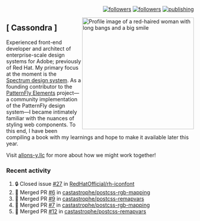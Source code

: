 <p align="right"><a rel="me" href="https://front-end.social/@castastrophe">
    <img alt="followers" title="Follow me on Mastodon" src="https://img.shields.io/mastodon/follow/109297102751309835?domain=https%3A%2F%2Ffront-end.social&label=Follow&logo=mastodon&logoColor=white&style=for-the-badge&labelColor=008080&color=006969"/></a>
  <a href="https://codepen.io/castastrophe/">
    <img alt="followers" title="Follow me on CodePen" src="https://img.shields.io/badge/16-1?color=640464&labelColor=7c007c&style=for-the-badge&logo=codepen&label=Follow"/></a>
<a href="https://castastrophe.medium.com/">
    <img alt="publishing" title="View articles on Medium" src="https://img.shields.io/badge/107-1?color=666&labelColor=444&label=subscribe&logo=medium&logoColor=white&style=for-the-badge"/></a>
    </p>
    
<img align="right" src="https://user-images.githubusercontent.com/1840295/209837133-f6b4d7a5-2117-4634-83b8-a635fb49a96a.png" height="300" alt="Profile image of a red-haired woman with long bangs and a big smile">

## [&nbsp;Cassondra&nbsp;]
    
Experienced front-end developer and architect of enterprise-scale design systems for Adobe; previously of Red Hat. My primary focus at the moment is the [Spectrum design system](https://github.com/adobe/spectrum-css). As a founding contributor to the [PatternFly&nbsp;Elements](https://github.com/patternfly/patternfly-elements) project&mdash;a community implementation of the PatternFly design system&mdash;I became intimately familiar with the nuances of styling web components. To this end, I have been compiling a book with my learnings and hope to make it available later this year.

Visit [allons-y.llc](http://allons-y.llc/) for more about how we might work together!

### Recent activity

<!--START_SECTION:activity-->
1. 🔒 Closed issue [#27](https://github.com/RedHatOfficial/rh-iconfont/issues/27) in [RedHatOfficial/rh-iconfont](https://github.com/RedHatOfficial/rh-iconfont)
2. 🎉 Merged PR [#6](https://github.com/castastrophe/postcss-rgb-mapping/pull/6) in [castastrophe/postcss-rgb-mapping](https://github.com/castastrophe/postcss-rgb-mapping)
3. 🎉 Merged PR [#9](https://github.com/castastrophe/postcss-remapvars/pull/9) in [castastrophe/postcss-remapvars](https://github.com/castastrophe/postcss-remapvars)
4. 🎉 Merged PR [#7](https://github.com/castastrophe/postcss-rgb-mapping/pull/7) in [castastrophe/postcss-rgb-mapping](https://github.com/castastrophe/postcss-rgb-mapping)
5. 🎉 Merged PR [#12](https://github.com/castastrophe/postcss-remapvars/pull/12) in [castastrophe/postcss-remapvars](https://github.com/castastrophe/postcss-remapvars)
<!--END_SECTION:activity-->

